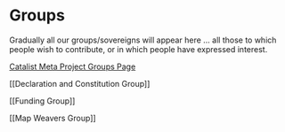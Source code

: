 # Groups
Gradually all our groups/sovereigns will appear here ... all those to which people wish to contribute, or in which people have expressed interest.

[Catalist Meta Project Groups Page](https://www.catalist.network/group-public/lionsberg-meta-project)

[[Declaration and Constitution Group]]

[[Funding Group]]

[[Map Weavers Group]]
